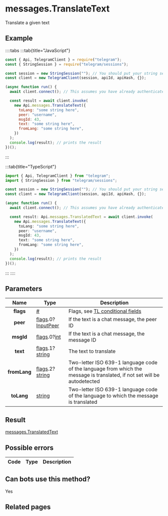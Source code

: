 # messages.TranslateText

Translate a given text

## Example

::::tabs
:::tab{title="JavaScript"}

```js
const { Api, TelegramClient } = require("telegram");
const { StringSession } = require("telegram/sessions");

const session = new StringSession(""); // You should put your string session here
const client = new TelegramClient(session, apiId, apiHash, {});

(async function run() {
  await client.connect(); // This assumes you have already authenticated with .start()

  const result = await client.invoke(
    new Api.messages.TranslateText({
      toLang: "some string here",
      peer: "username",
      msgId: 43,
      text: "some string here",
      fromLang: "some string here",
    })
  );
  console.log(result); // prints the result
})();
```

:::

:::tab{title="TypeScript"}

```ts
import { Api, TelegramClient } from "telegram";
import { StringSession } from "telegram/sessions";

const session = new StringSession(""); // You should put your string session here
const client = new TelegramClient(session, apiId, apiHash, {});

(async function run() {
  await client.connect(); // This assumes you have already authenticated with .start()

  const result: Api.messages.TranslatedText = await client.invoke(
    new Api.messages.TranslateText({
      toLang: "some string here",
      peer: "username",
      msgId: 43,
      text: "some string here",
      fromLang: "some string here",
    })
  );
  console.log(result); // prints the result
})();
```

:::
::::

## Parameters

|     Name     | Type                                                                                                                                 | Description                                                                                                              |
| :----------: | ------------------------------------------------------------------------------------------------------------------------------------ | ------------------------------------------------------------------------------------------------------------------------ |
|  **flags**   | [#](https://core.telegram.org/type/%23)                                                                                              | Flags, see [TL conditional fields](https://core.telegram.org/mtproto/TL-combinators#conditional-fields)                  |
|   **peer**   | [flags](https://core.telegram.org/mtproto/TL-combinators#conditional-fields).0?[InputPeer](https://core.telegram.org/type/InputPeer) | If the text is a chat message, the peer ID                                                                               |
|  **msgId**   | [flags](https://core.telegram.org/mtproto/TL-combinators#conditional-fields).0?[int](https://core.telegram.org/type/int)             | If the text is a chat message, the message ID                                                                            |
|   **text**   | [flags](https://core.telegram.org/mtproto/TL-combinators#conditional-fields).1?[string](https://core.telegram.org/type/string)       | The text to translate                                                                                                    |
| **fromLang** | [flags](https://core.telegram.org/mtproto/TL-combinators#conditional-fields).2?[string](https://core.telegram.org/type/string)       | Two-letter ISO 639-1 language code of the language from which the message is translated, if not set will be autodetected |
|  **toLang**  | [string](https://core.telegram.org/type/string)                                                                                      | Two-letter ISO 639-1 language code of the language to which the message is translated                                    |

## Result

[messages.TranslatedText](https://core.telegram.org/type/messages.TranslatedText)

## Possible errors

| Code | Type | Description |
| :--: | ---- | ----------- |

## Can bots use this method?

Yes

## Related pages
